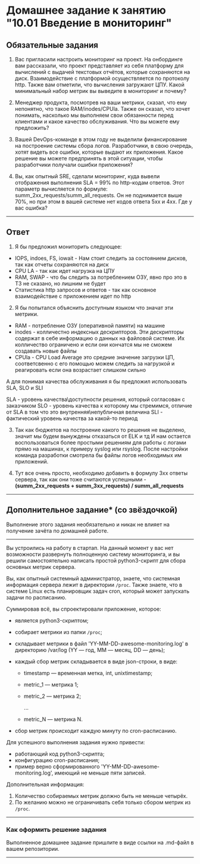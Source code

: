 # Домашнее задание к занятию "10.01 Введение в мониторинг"

## Обязательные задания

1. Вас пригласили настроить мониторинг на проект. На онбординге вам рассказали, что проект представляет из себя платформу для вычислений с выдачей текстовых отчётов, которые сохраняются на диск. 
Взаимодействие с платформой осуществляется по протоколу http. Также вам отметили, что вычисления загружают ЦПУ. Какой минимальный набор метрик вы выведите в мониторинг и почему?

2. Менеджер продукта, посмотрев на ваши метрики, сказал, что ему непонятно, что такое RAM/inodes/CPUla. Также он сказал, что хочет понимать, насколько мы выполняем свои обязанности перед клиентами и какое качество обслуживания. Что вы можете ему предложить?

3. Вашей DevOps-команде в этом году не выделили финансирование на построение системы сбора логов. Разработчики, в свою очередь, хотят видеть все ошибки, которые выдают их приложения. Какое решение вы можете предпринять в этой ситуации, чтобы разработчики получали ошибки приложения?

4. Вы, как опытный SRE, сделали мониторинг, куда вывели отображения выполнения SLA = 99% по http-кодам ответов. 
Этот параметр вычисляется по формуле: summ_2xx_requests/summ_all_requests. Он не поднимается выше 70%, но при этом в вашей системе нет кодов ответа 5xx и 4xx. Где у вас ошибка?

_____

## Ответ
1. Я бы предложил мониторить следующее:
  - IOPS, indoes, FS, iowait - Нам стоит следить за состоянием дисков, так как отчеты сохраняются на диск
  - CPU LA - так как идет нагрузка на ЦПУ
  - RAM, SWAP - что бы следить за потреблением ОЗУ, явно про это в ТЗ не сказано, но лишним не будет
  - Статистика http запросов и ответов - так как основное взаимодействие с приложением идет по http

2. Я бы попытался объяснить доступным языком что значат эти метрики.
  - RAM - потребление ОЗУ (оперативной памяти) на машине
  - inodes - колличестно индексных дескрипторов. Эти дескрипторы содержат в себе информацию о данных на файловой системе. Их колличество ограничено и если они кончатся мы не сможем создавать новые файлы
  - CPUla - CPU Load Average это средние значение загрузки ЦП, соответсвенно с его помощью можем следить за нагрузкой и реагировать если она возрастает слишком сильно

А для понимая качества обслуживания я бы предложил использовать SLA, SLO и SLI

SLA - уровень качества\доступности решения, который согласован с заказчиком
SLO - уровень качества к которому мы стремимся, отличие от SLA в том что это внутренняя\непубличная величина
SLI - фактический уровень качества за какой-то период

3. Так как бюджетов на построение какого то решения не выделено, значит мы будем вынуждены отказаться от ELK и тд
И нам остается воспользоваться более простыми решениям для работы с логами прямо на машинах, к примеру syslog или rsyslog. После настройки команда разработки смотрела бы файлы логов необходимых им приложений.

4. Тут все очень просто, необходимо добавить в формулу 3xx ответы сервера, так как они тоже считаются успешными - **(summ_2xx_requests + summ_3xx_requests) / summ_all_requests**

_____

## Дополнительное задание* (со звёздочкой) 

Выполнение этого задания необязательно и никак не влияет на получение зачёта по домашней работе.

_____

Вы устроились на работу в стартап. На данный момент у вас нет возможности развернуть полноценную систему 
мониторинга, и вы решили самостоятельно написать простой python3-скрипт для сбора основных метрик сервера. 

Вы, как опытный системный администратор, знаете, что системная информация сервера лежит в директории `/proc`. Также знаете, что в системе Linux есть  планировщик задач cron, который может запускать задачи по расписанию.

Суммировав всё, вы спроектировали приложение, которое:

- является python3-скриптом;
- собирает метрики из папки `/proc`;
- складывает метрики в файл 'YY-MM-DD-awesome-monitoring.log' в директорию /var/log 
(YY — год, MM — месяц, DD — день);
- каждый сбор метрик складывается в виде json-строки, в виде:
  + timestamp — временная метка, int, unixtimestamp;
  + metric_1 — метрика 1;
  + metric_2 — метрика 2;
  
     ...
     
  + metric_N — метрика N.
  
- сбор метрик происходит каждую минуту по cron-расписанию.

Для успешного выполнения задания нужно привести:

* работающий код python3-скрипта;
* конфигурацию cron-расписания;
* пример верно сформированного 'YY-MM-DD-awesome-monitoring.log', имеющий не меньше пяти записей.

Дополнительная информация:

1. Количество собираемых метрик должно быть не меньше четырёх.
1. По желанию можно не ограничивать себя только сбором метрик из `/proc`.

---

### Как оформить решение задания

Выполненное домашнее задание пришлите в виде ссылки на .md-файл в вашем репозитории.


---
